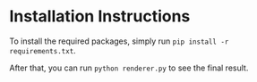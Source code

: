 # Installation Instructions

To install the required packages, simply run `pip install -r requirements.txt`.

After that, you can run `python renderer.py` to see the final result.
